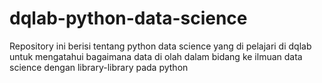 # dqlab-python-data-science
Repository ini berisi tentang python data science yang di pelajari di dqlab untuk mengatahui bagaimana data di olah dalam bidang ke ilmuan data science dengan library-library pada python
